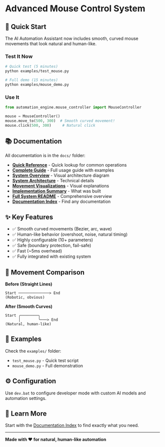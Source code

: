 # Advanced Mouse Control System

## 🎯 Quick Start

The AI Automation Assistant now includes smooth, curved mouse movements that look natural and human-like.

### Test It Now
```bash
# Quick test (5 minutes)
python examples/test_mouse.py

# Full demo (15 minutes)
python examples/mouse_demo.py
```

### Use It
```python
from automation_engine.mouse_controller import MouseController

mouse = MouseController()
mouse.move_to(500, 300)  # Smooth curved movement!
mouse.click(500, 300)     # Natural click
```

## 📚 Documentation

All documentation is in the `docs/` folder:

- **[Quick Reference](docs/MOUSE_QUICK_REFERENCE.md)** - Quick lookup for common operations
- **[Complete Guide](docs/MOUSE_CONTROL_GUIDE.md)** - Full usage guide with examples
- **[System Overview](docs/SYSTEM_OVERVIEW.txt)** - Visual architecture diagram
- **[System Architecture](docs/SYSTEM_ARCHITECTURE.md)** - Technical details
- **[Movement Visualizations](docs/MOUSE_MOVEMENT_VISUALIZATION.md)** - Visual explanations
- **[Implementation Summary](docs/IMPLEMENTATION_SUMMARY.md)** - What was built
- **[Full System README](docs/MOUSE_SYSTEM_README.md)** - Comprehensive overview
- **[Documentation Index](docs/DOCUMENTATION_INDEX.md)** - Find any documentation

## ✨ Key Features

- ✅ Smooth curved movements (Bezier, arc, wave)
- ✅ Human-like behavior (overshoot, noise, natural timing)
- ✅ Highly configurable (10+ parameters)
- ✅ Safe (boundary protection, fail-safe)
- ✅ Fast (~5ms overhead)
- ✅ Fully integrated with existing system

## 🎨 Movement Comparison

**Before (Straight Lines)**
```
Start ──────────────> End
(Robotic, obvious)
```

**After (Smooth Curves)**
```
Start ╭────────╮
      │        ╰───> End
(Natural, human-like)
```

## 🧪 Examples

Check the `examples/` folder:
- `test_mouse.py` - Quick test script
- `mouse_demo.py` - Full demonstration

## ⚙️ Configuration

Use `dev.bat` to configure developer mode with custom AI models and automation settings.

## 📖 Learn More

Start with the [Documentation Index](docs/DOCUMENTATION_INDEX.md) to find exactly what you need.

---

**Made with ❤️ for natural, human-like automation**
